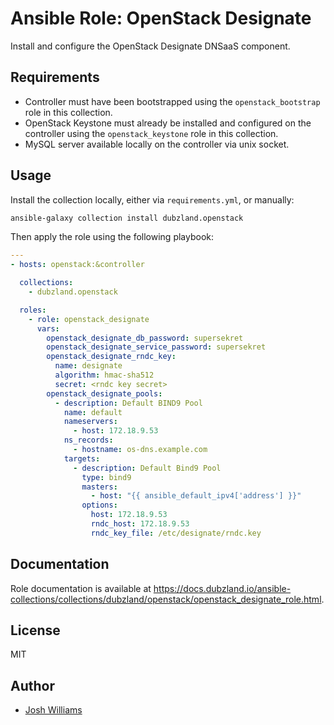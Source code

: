 # Ansible Role: OpenStack Designate

Install and configure the OpenStack Designate DNSaaS component.

## Requirements

- Controller must have been bootstrapped using the `openstack_bootstrap` role
  in this collection.
- OpenStack Keystone must already be installed and configured on the
  controller using the `openstack_keystone` role in this collection.
- MySQL server available locally on the controller via unix socket.

## Usage

Install the collection locally, either via `requirements.yml`, or manually:

```bash
ansible-galaxy collection install dubzland.openstack
```

Then apply the role using the following playbook:

```yaml
---
- hosts: openstack:&controller

  collections:
    - dubzland.openstack

  roles:
    - role: openstack_designate
      vars:
        openstack_designate_db_password: supersekret
        openstack_designate_service_password: supersekret
        openstack_designate_rndc_key:
          name: designate
          algorithm: hmac-sha512
          secret: <rndc key secret>
        openstack_designate_pools:
          - description: Default BIND9 Pool
            name: default
            nameservers:
              - host: 172.18.9.53
            ns_records:
              - hostname: os-dns.example.com
            targets:
              - description: Default Bind9 Pool
                type: bind9
                masters:
                  - host: "{{ ansible_default_ipv4['address'] }}"
                options:
                  host: 172.18.9.53
                  rndc_host: 172.18.9.53
                  rndc_key_file: /etc/designate/rndc.key
```

## Documentation

Role documentation is available at <https://docs.dubzland.io/ansible-collections/collections/dubzland/openstack/openstack_designate_role.html>.

## License

MIT

## Author

- [Josh Williams](https://dubzland.com)
